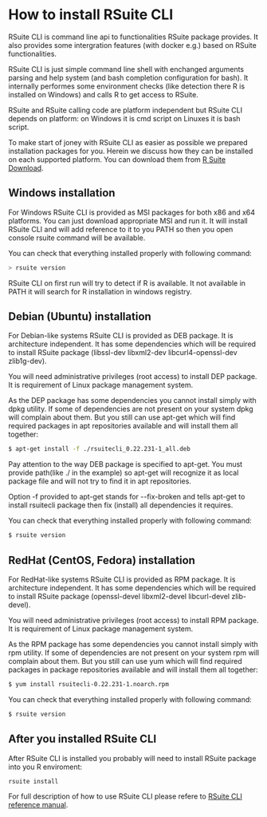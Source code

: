 # How to install RSuite CLI

RSuite CLI is command line api to functionalities RSuite package provides. It also provides some intergration features (with docker e.g.)
based on RSuite functionalities.

RSuite CLI is just simple command line shell with enchanged arguments parsing and help system (and bash completion configuration for bash).
It internally performes some environment checks (like detection there R is installed on Windows) and calls R to get access to RSuite.

RSuite and RSuite calling code are platform independent but RSuite CLI depends on platform: on Windows it is cmd script on Linuxes it is
bash script.

To make start of joney with RSuite CLI as easier as possible we prepared installation packages for you. Herein we discuss how they can be
installed on each supported platform. You can download them from [R Suite Download](http://rsuite.io/RSuite_Download.php).

## Windows installation

For Windows RSuite CLI is provided as MSI packages for both x86 and x64 platforms. You can just download appropriate MSI and run it.
It will install RSuite CLI and will add reference to it to you PATH so then you open console rsuite command will be available. 

You can check that everything installed properly with following command:

``` bash
> rsuite version
```

RSuite CLI on first run will try to detect if R is available. It not available in PATH it will search for R installation in windows
registry. 

## Debian (Ubuntu) installation

For Debian-like systems RSuite CLI is provided as DEB package. It is architecture independent. It has some dependencies which will be
required to install RSuite package (libssl-dev libxml2-dev libcurl4-openssl-dev zlib1g-dev).

You will need administrative privileges (root access) to install DEP package. It is requirement of Linux package management system.

As the DEP package has some dependencies you cannot install simply with dpkg utility. If some of dependencies are not present on your
system dpkg will complain about them. But you still can use apt-get which will find required packages in apt repositories available and
will install them all together:

``` bash
$ apt-get install -f ./rsuitecli_0.22.231-1_all.deb
```

Pay attention to the way DEB package is specified to apt-get. You must provide path(like ./ in the example) so apt-get will recognize it 
as local package file and will not try to find it in apt repositories.

Option -f provided to apt-get stands for --fix-broken and tells apt-get to install rsuitecli package then fix (install) all dependencies it
requires.

You can check that everything installed properly with following command:

``` bash
$ rsuite version
```

## RedHat (CentOS, Fedora) installation

For RedHat-like systems RSuite CLI is provided as RPM package. It is architecture independent. It has some dependencies which will be
required to install RSuite package (openssl-devel libxml2-devel libcurl-devel zlib-devel).

You will need administrative privileges (root access) to install RPM package. It is requirement of Linux package management system.

As the RPM package has some dependencies you cannot install simply with rpm utility. If some of dependencies are not present on your
system rpm will complain about them. But you still can use yum which will find required packages in package repositories available and
will install them all together:

``` bash
$ yum install rsuitecli-0.22.231-1.noarch.rpm
```

You can check that everything installed properly with following command:

``` bash
$ rsuite version
```

## After you installed RSuite CLI

After RSuite CLI is installed you probably will need to install RSuite package into you R enviroment:

``` bash
rsuite install
```

For full description of how to use RSuite CLI please refere to [RSuite CLI reference manual](http://rsuite.io/RSuite_Tutorial.php?article=rsuite_cli_reference.md).
